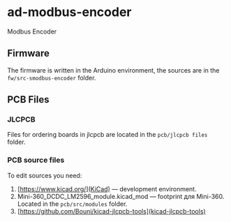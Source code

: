 # ad-modbus-encoder
Modbus Encoder

## Firmware
The firmware is written in the Arduino environment, the sources are in the `fw/src-smodbus-encoder` folder.

## PCB Files

### JLCPCB
Files for ordering boards in jlcpcb are located in the `pcb/jlcpcb files` folder.

### PCB source files
To edit sources you need:
1. [https://www.kicad.org/](KiCad) — development environment.
2. Mini-360_DCDC_LM2596_module.kicad_mod — footprint для Mini-360. Located in the `pcb/src/modules` folder.
3. [https://github.com/Bouni/kicad-jlcpcb-tools](kicad-jlcpcb-tools)